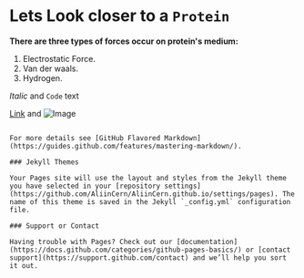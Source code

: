 # **Lets Look closer to a ```Protein```** 

**There are three types of forces occur on protein's medium:**
1. Electrostatic Force.
2. Van der waals.
3. Hydrogen.

 
_Italic_ and `Code` text

[Link](url) and ![Image](https://www.reviewofreligions.org/wp-content/uploads/2021/05/haemoglobin-small-shutterstock_797661571.jpeg)
```

For more details see [GitHub Flavored Markdown](https://guides.github.com/features/mastering-markdown/).

### Jekyll Themes

Your Pages site will use the layout and styles from the Jekyll theme you have selected in your [repository settings](https://github.com/AliinCern/AliinCern.github.io/settings/pages). The name of this theme is saved in the Jekyll `_config.yml` configuration file.

### Support or Contact

Having trouble with Pages? Check out our [documentation](https://docs.github.com/categories/github-pages-basics/) or [contact support](https://support.github.com/contact) and we’ll help you sort it out.
